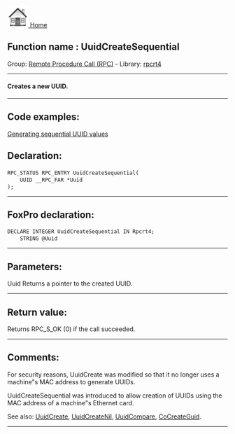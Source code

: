 [<img src="../../images/home.png"> Home ](https://github.com/VFPX/Win32API)  

## Function name : UuidCreateSequential
Group: [Remote Procedure Call (RPC)](../../functions_group.md#Remote_Procedure_Call_(RPC))  -  Library: [rpcrt4](../../Libraries.md#rpcrt4)  
***  


#### Creates a new UUID.
***  


## Code examples:
[Generating sequential UUID values](../../samples/sample_587.md)  

## Declaration:
```foxpro  
RPC_STATUS RPC_ENTRY UuidCreateSequential(
	UUID __RPC_FAR *Uuid
);  
```  
***  


## FoxPro declaration:
```foxpro  
DECLARE INTEGER UuidCreateSequential IN Rpcrt4;
	STRING @Uuid  
```  
***  


## Parameters:
Uuid
Returns a pointer to the created UUID.  
***  


## Return value:
Returns RPC_S_OK (0) if the call succeeded.  
***  


## Comments:
For security reasons, UuidCreate was modified so that it no longer uses a machine"s MAC address to generate UUIDs.   
  
UuidCreateSequential was introduced to allow creation of UUIDs using the MAC address of a machine"s Ethernet card.  
  
See also: [UuidCreate](../rpcrt4/UuidCreate.md), [UuidCreateNil](../rpcrt4/UuidCreateNil.md), [UuidCompare](../rpcrt4/UuidCompare.md), [CoCreateGuid](../ole32/CoCreateGuid.md).  
  
***  

